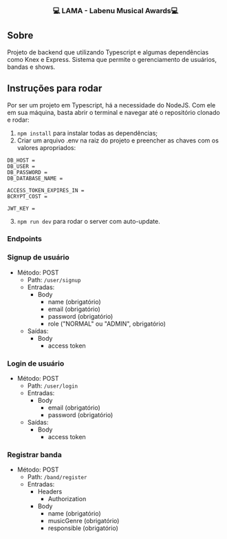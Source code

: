 ### <p align="center">💻 LAMA - Labenu Musical Awards💻</p>

## Sobre
Projeto de backend que utilizando Typescript e algumas dependências como Knex e Express. Sistema que permite o gerenciamento de usuários, bandas e shows.

## Instruções para rodar
Por ser um projeto em Typescript, há a necessidade do NodeJS. Com ele em sua máquina, basta abrir o terminal e navegar até o repositório clonado e rodar:

1. `npm install` para instalar todas as dependências;
2. Criar um arquivo .env na raiz do projeto e preencher as chaves com os valores apropriados:
```
DB_HOST =
DB_USER = 
DB_PASSWORD = 
DB_DATABASE_NAME = 

ACCESS_TOKEN_EXPIRES_IN = 
BCRYPT_COST = 

JWT_KEY = 
```

3. `npm run dev` para rodar o server com auto-update.

### Endpoints

### Signup de usuário
* Método: POST
    * Path: `/user/signup`
    * Entradas:
        * Body 
            * name (obrigatório)
            * email (obrigatório)
            * password (obrigatório)
            * role ("NORMAL" ou "ADMIN", obrigatório)
    * Saídas:
        * Body
            * access token
            
### Login de usuário
* Método: POST
    * Path: `/user/login`
    * Entradas:
        * Body 
            * email (obrigatório)
            * password (obrigatório)
    * Saídas:
        * Body
            * access token
            
### Registrar banda
* Método: POST
    * Path: `/band/register`
    * Entradas:
       * Headers 
            * Authorization
        * Body 
            * name (obrigatório)
            * musicGenre (obrigatório)
            * responsible (obrigatório)

